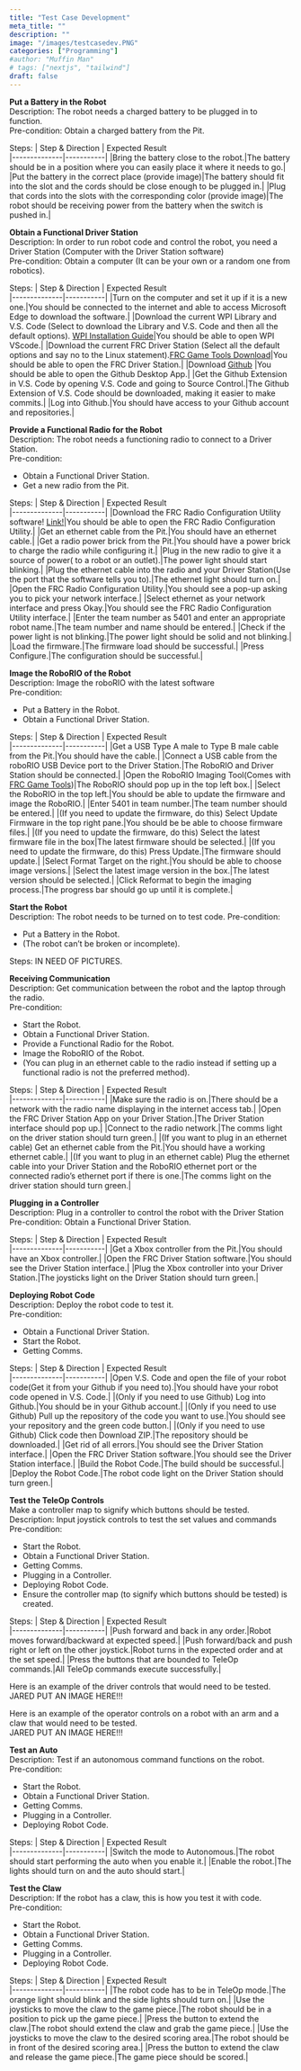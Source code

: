 ```yaml
---
title: "Test Case Development"
meta_title: ""
description: ""
image: "/images/testcasedev.PNG"
categories: ["Programming"]
#author: "Muffin Man"
# tags: ["nextjs", "tailwind"]
draft: false
---
```

**Put a Battery in the Robot**\
Description: The robot needs a charged battery to be plugged in to function.\
Pre-condition: Obtain a charged battery from the Pit.

Steps:
| Step & Direction      | Expected Result   
|--------------|-----------|
|Bring the battery close to the robot.|The battery should be in a position where you can easily place it where it needs to go.|
|Put the battery in the correct place (provide image)|The battery should fit into the slot and the cords should be close enough to be plugged in.|
|Plug that cords into the slots with the corresponding color (provide image)|The robot should be receiving power from the battery when the switch is pushed in.|

**Obtain a Functional Driver Station**\
Description: In order to run robot code and control the robot, you need a Driver Station (Computer with the Driver Station software)\
Pre-condition: Obtain a computer (It can be your own or a random one from robotics).

Steps:
| Step & Direction      | Expected Result   
|--------------|-----------|
|Turn on the computer and set it up if it is a new one.|You should be connected to the internet and able to access Microsoft Edge to download the software.|
|Download the current WPI Library and V.S. Code (Select to download the Library and V.S. Code and then all the default options). [WPI Installation Guide](https://docs.wpilib.org/en/stable/docs/zero-to-robot/step-2/wpilib-setup.html)|You should be able to open WPI VScode.|
|Download the current FRC Driver Station (Select all the default options and say no to the Linux statement).[FRC Game Tools Download](https://www.ni.com/en/support/downloads/drivers/download.frc-game-tools.html#479842)|You should be able to open the FRC Driver Station.|
|Download [Github](https://github.com) |You should be able to open the Github Desktop App.|
|Get the Github Extension in V.S. Code by opening V.S. Code and going to Source Control.|The Github Extension of V.S. Code should be downloaded, making it easier to make commits.|
|Log into Github.|You should have access to your Github account and repositories.|

**Provide a Functional Radio for the Robot**\
Description: The robot needs a functioning radio to connect to a Driver Station.\
Pre-condition:
- Obtain a Functional Driver Station.
- Get a new radio from the Pit.

Steps:
| Step & Direction      | Expected Result   
|--------------|-----------|
|Download the FRC Radio Configuration Utility software! [Link!](https://docs.wpilib.org/en/stable/docs/zero-to-robot/step-3/radio-programming.html)|You should be able to open the FRC Radio Configuration Utility.|
|Get an ethernet cable from the Pit.|You should have an ethernet cable.|
|Get a radio power brick from the Pit.|You should have a power brick to charge the radio while configuring it.|
|Plug in the new radio to give it a source of power( to a robot or an outlet).|The power light should start blinking.|
|Plug the ethernet cable into the radio and your Driver Station(Use the port that the software tells you to).|The ethernet light should turn on.|
|Open the FRC Radio Configuration Utility.|You should see a pop-up asking you to pick your network interface.|
|Select ethernet as your network interface and press Okay.|You should see the FRC Radio Configuration Utility interface.|
|Enter the team number as 5401 and enter an appropriate robot name.|The team number and name should be entered.|
|Check if the power light is not blinking.|The power light should be solid and not blinking.|
|Load the firmware.|The firmware load should be successful.|
|Press Configure.|The configuration should be successful.|

**Image the RoboRIO of the Robot**\
Description: Image the roboRIO with the latest software\
Pre-condition:
- Put a Battery in the Robot.
- Obtain a Functional Driver Station.

Steps:
| Step & Direction      | Expected Result   
|--------------|-----------|
|Get a USB Type A male to Type B male cable from the Pit.|You should have the cable.|
|Connect a USB cable from the roboRIO USB Device port to the Driver Station.|The RoboRIO and Driver Station should be connected.|
|Open the RoboRIO Imaging Tool(Comes with [FRC Game Tools](https://www.ni.com/en/support/downloads/drivers/download.frc-game-tools.html#479842))|The RoboRIO should pop up in the top left box.|
|Select the RoboRIO in the top left.|You should be able to update the firmware and image the RoboRIO.|
|Enter 5401 in team number.|The team number should be entered.|
|(If you need to update the firmware, do this) Select Update Firmware in the top right pane.|You should be be able to choose firmware files.|
|(If you need to update the firmware, do this) Select the latest firmware file in the box|The latest firmware should be selected.|
|(If you need to update the firmware, do this) Press Update.|The firmware should update.|
|Select Format Target on the right.|You should be able to choose image versions.|
|Select the latest image version in the box.|The latest version should be selected.|
|Click Reformat to begin the imaging process.|The progress bar should go up until it is complete.|

**Start the Robot**\
Description: The robot needs to be turned on to test code.
Pre-condition:
- Put a Battery in the Robot.
- (The robot can’t be broken or incomplete).

Steps: IN NEED OF PICTURES.

**Receiving Communication**\
Description: Get communication between the robot and the laptop through the radio.\
Pre-condition:
- Start the Robot.
- Obtain a Functional Driver Station.
- Provide a Functional Radio for the Robot.
- Image the RoboRIO of the Robot.
- (You can plug in an ethernet cable to the radio instead if setting up a functional radio is not the preferred method).

Steps:
| Step & Direction      | Expected Result   
|--------------|-----------|
|Make sure the radio is on.|There should be a network with the radio name displaying in the internet access tab.|
|Open the FRC Driver Station App on your Driver Station.|The Driver Station interface should pop up.|
|Connect to the radio network.|The comms light on the driver station should turn green.|
|(If you want to plug in an ethernet cable) Get an ethernet cable from the Pit.|You should have a working ethernet cable.|
|(If you want to plug in an ethernet cable) Plug the ethernet cable into your Driver Station and the RoboRIO ethernet port or the connected radio’s ethernet port if there is one.|The comms light on the driver station should turn green.|

**Plugging in a Controller**\
Description: Plug in a controller to control the robot with the Driver Station\
Pre-condition: Obtain a Functional Driver Station.

Steps:
| Step & Direction      | Expected Result   
|--------------|-----------|
|Get a Xbox controller from the Pit.|You should have an Xbox controller.|
|Open the FRC Driver Station software.|You should see the Driver Station interface.|
|Plug the Xbox controller into your Driver Station.|The joysticks light on the Driver Station should turn green.|

**Deploying Robot Code**\
Description: Deploy the robot code to test it.\
Pre-condition:
- Obtain a Functional Driver Station.
- Start the Robot.
- Getting Comms.

Steps:
| Step & Direction      | Expected Result   
|--------------|-----------|
|Open V.S. Code and open the file of your robot code(Get it from your Github if you need to).|You should have your robot code opened in V.S. Code.|
|(Only if you need to use Github) Log into Github.|You should be in your Github account.|
|(Only if you need to use Github) Pull up the repository of the code you want to use.|You should see your repository and the green code button.|
|(Only if you need to use Github) Click code then Download ZIP.|The repository should be downloaded.|
|Get rid of all errors.|You should see the Driver Station interface.|
|Open the FRC Driver Station software.|You should see the Driver Station interface.|
|Build the Robot Code.|The build should be successful.|
|Deploy the Robot Code.|The robot code light on the Driver Station should turn green.|

**Test the TeleOp Controls**\
Make a controller map to signify which buttons should be tested.\
Description: Input joystick controls to test the set values and commands\
Pre-condition:
- Start the Robot.
- Obtain a Functional Driver Station.
- Getting Comms.
- Plugging in a Controller.
- Deploying Robot Code.
- Ensure the controller map (to signify which buttons should be tested) is created.

Steps:
| Step & Direction      | Expected Result   
|--------------|-----------|
|Push forward and back in any order.|Robot moves forward/backward at expected speed.|
|Push forward/back and push right or left on the other joystick.|Robot turns in the expected order and at the set speed.|
|Press the buttons that are bounded to TeleOp commands.|All TeleOp commands execute successfully.|

Here is an example of the driver controls that would need to be tested.\
JARED PUT AN IMAGE HERE!!!

Here is an example of the operator controls on a robot with an arm and a claw that would need to be tested.\
JARED PUT AN IMAGE HERE!!!

**Test an Auto**\
Description: Test if an autonomous command functions on the robot.\
Pre-condition:
- Start the Robot.
- Obtain a Functional Driver Station.
- Getting Comms.
- Plugging in a Controller.
- Deploying Robot Code.

Steps:
| Step & Direction      | Expected Result   
|--------------|-----------|
|Switch the mode to Autonomous.|The robot should start performing the auto when you enable it.|
|Enable the robot.|The lights should turn on and the auto should start.|

**Test the Claw**\
Description: If the robot has a claw, this is how you test it with code.\
Pre-condition:
- Start the Robot.
- Obtain a Functional Driver Station.
- Getting Comms.
- Plugging in a Controller.
- Deploying Robot Code.

Steps:
| Step & Direction      | Expected Result   
|--------------|-----------|
|The robot code has to be in TeleOp mode.|The orange light should blink and the side lights should turn on.|
|Use the joysticks to move the claw to the game piece.|The robot should be in a position to pick up the game piece.|
|Press the button to extend the claw.|The robot should extend the claw and grab the game piece.|
|Use the joysticks to move the claw to the desired scoring area.|The robot should be in front of the desired scoring area.|
|Press the button to extend the claw and release the game piece.|The game piece should be scored.|
